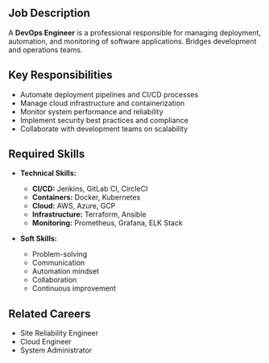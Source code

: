 ## Job Description
A **DevOps Engineer** is a professional responsible for managing deployment, automation, and monitoring of software applications. Bridges development and operations teams.

## Key Responsibilities
- Automate deployment pipelines and CI/CD processes
- Manage cloud infrastructure and containerization
- Monitor system performance and reliability
- Implement security best practices and compliance
- Collaborate with development teams on scalability

## Required Skills
- **Technical Skills:**
  - **CI/CD:** Jenkins, GitLab CI, CircleCI
  - **Containers:** Docker, Kubernetes
  - **Cloud:** AWS, Azure, GCP
  - **Infrastructure:** Terraform, Ansible
  - **Monitoring:** Prometheus, Grafana, ELK Stack

- **Soft Skills:**
  - Problem-solving
  - Communication
  - Automation mindset
  - Collaboration
  - Continuous improvement

## Related Careers
- Site Reliability Engineer
- Cloud Engineer
- System Administrator